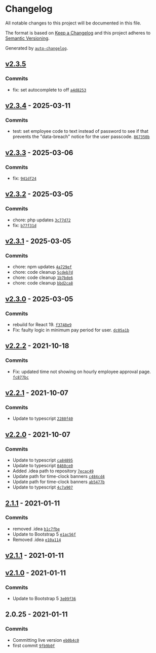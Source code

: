 # Changelog

All notable changes to this project will be documented in this file.

The format is based on [Keep a Changelog](https://keepachangelog.com/en/1.0.0/)
and this project adheres to [Semantic Versioning](https://semver.org/spec/v2.0.0.html).

Generated by [`auto-changelog`](https://github.com/CookPete/auto-changelog).

## [v2.3.5](https://github.com/UtahGooner/time-clock/compare/v2.3.4...v2.3.5)

### Commits

- fix: set autocomplete to off [`a4d8253`](https://github.com/UtahGooner/time-clock/commit/a4d8253e444c26321cc246b4bd0ab18f4d3b004a)

## [v2.3.4](https://github.com/UtahGooner/time-clock/compare/v2.3.3...v2.3.4) - 2025-03-11

### Commits

- test: set employee code to text instead of password to see if that prevents the "data-breach" notice for the user passcode. [`867350b`](https://github.com/UtahGooner/time-clock/commit/867350b9c9c2e38af14827d791235f66b8c196a5)

## [v2.3.3](https://github.com/UtahGooner/time-clock/compare/v2.3.2...v2.3.3) - 2025-03-06

### Commits

- fix: [`941df24`](https://github.com/UtahGooner/time-clock/commit/941df245834194a7f54c5f0d6a4caebe40245394)

## [v2.3.2](https://github.com/UtahGooner/time-clock/compare/v2.3.1...v2.3.2) - 2025-03-05

### Commits

- chore: php updates [`3c77d72`](https://github.com/UtahGooner/time-clock/commit/3c77d728f7190beef54f3231bfcdbefa272cdddd)
- fix: [`b77f31d`](https://github.com/UtahGooner/time-clock/commit/b77f31db3d583d4c43493e17d6d46a98f4f1d6a2)

## [v2.3.1](https://github.com/UtahGooner/time-clock/compare/v2.3.0...v2.3.1) - 2025-03-05

### Commits

- chore: npm updates [`4a729ef`](https://github.com/UtahGooner/time-clock/commit/4a729efc00e7dcf0dbd4ac8e1d7e95826bbdb13a)
- chore: code cleanup [`5cdeb7d`](https://github.com/UtahGooner/time-clock/commit/5cdeb7dded87f0d206fc254fd144a245db020ea4)
- chore: code cleanup [`1b7bde6`](https://github.com/UtahGooner/time-clock/commit/1b7bde646d81e7b272acfeb9f7570cc0cf412589)
- chore: code cleanup [`bbd2ca8`](https://github.com/UtahGooner/time-clock/commit/bbd2ca86b7db9687e48dd12a7d44cfa712990d33)

## [v2.3.0](https://github.com/UtahGooner/time-clock/compare/v2.2.2...v2.3.0) - 2025-03-05

### Commits

- rebuild for React 19. [`f3748e9`](https://github.com/UtahGooner/time-clock/commit/f3748e91e1d259455a86b81d972e0cbf67dc1819)
- Fix: faulty logic in minimum pay period for user. [`dc05a1b`](https://github.com/UtahGooner/time-clock/commit/dc05a1bcab5f1b0d4962839e0265fb886e6706f9)

## [v2.2.2](https://github.com/UtahGooner/time-clock/compare/v2.2.1...v2.2.2) - 2021-10-18

### Commits

- Fix: updated time not showing on hourly employee approval page. [`fc877bc`](https://github.com/UtahGooner/time-clock/commit/fc877bcb2879e6a37bbe5cd149ea37549655d33f)

## [v2.2.1](https://github.com/UtahGooner/time-clock/compare/v2.2.0...v2.2.1) - 2021-10-07

### Commits

- Update to typescript [`2280f40`](https://github.com/UtahGooner/time-clock/commit/2280f407fcee52c84ef9b1f7e23725d41e15df49)

## [v2.2.0](https://github.com/UtahGooner/time-clock/compare/2.1.1...v2.2.0) - 2021-10-07

### Commits

- Update to typescript [`ca84895`](https://github.com/UtahGooner/time-clock/commit/ca848958848e509af8e992a9f022fb67ea1b7472)
- Update to typescript [`0460ce0`](https://github.com/UtahGooner/time-clock/commit/0460ce051e14ad0743113bd3636485f2add518a7)
- Added .idea path to repository [`7ecac49`](https://github.com/UtahGooner/time-clock/commit/7ecac49f4c38ba14d0c68eb7ac5a1ac025deb266)
- Update path for time-clock banners [`c484cd4`](https://github.com/UtahGooner/time-clock/commit/c484cd438dbf4f9e05750fb27375a112065204fa)
- Update path for time-clock banners [`ab5477b`](https://github.com/UtahGooner/time-clock/commit/ab5477ba96569617649f4c4e271eb2f5ac59b713)
- Update to typescript [`4c7a907`](https://github.com/UtahGooner/time-clock/commit/4c7a907ecfd40be28e0e905d2ccd03aeda149156)

## [2.1.1](https://github.com/UtahGooner/time-clock/compare/v2.1.1...2.1.1) - 2021-01-11

### Commits

- removed .idea [`b1c7fbe`](https://github.com/UtahGooner/time-clock/commit/b1c7fbe8c56a903c736f9bbf2356403ca5ea569f)
- Update to Bootstrap 5 [`e1ac56f`](https://github.com/UtahGooner/time-clock/commit/e1ac56fe787afa43579535738b15163fa337ed33)
- Removed .idea [`e10a114`](https://github.com/UtahGooner/time-clock/commit/e10a11415b43a0ef41cfe589519a6151c9fc33d0)

## [v2.1.1](https://github.com/UtahGooner/time-clock/compare/v2.1.0...v2.1.1) - 2021-01-11

## [v2.1.0](https://github.com/UtahGooner/time-clock/compare/2.0.25...v2.1.0) - 2021-01-11

### Commits

- Update to Bootstrap 5 [`3e09f36`](https://github.com/UtahGooner/time-clock/commit/3e09f36473d7d170d4e9afe930c51c354a4c1780)

## 2.0.25 - 2021-01-11

### Commits

- Committing live version [`eb0b4c0`](https://github.com/UtahGooner/time-clock/commit/eb0b4c0f4f6685453ab7e4d96012d003ef23b405)
- first commit [`9fb9b0f`](https://github.com/UtahGooner/time-clock/commit/9fb9b0f5e826923bfca2935f33a27ca501e8028d)
